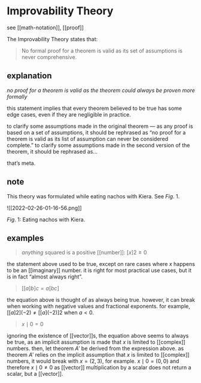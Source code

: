 # Improvability Theory

see [[math-notation]], [[proof]]

The Improvability Theory states that:

> No formal proof for a theorem is valid as its set of assumptions is never comprehensive.

## explanation

_no proof for a theorem is valid as the theorem could always be proven more formally_

this statement implies that every theorem believed to be true has some edge cases, even if they are negligible in practice.

to clarify some assumptions made in the original theorem &mdash; as any proof is based on a set of assumptions, it should be rephrased as “no proof for a theorem is valid as its list of assumption can never be considered complete.” to clarify some assumptions made in the second version of the theorem, it should be rephrased as...

that’s meta.

## note

This theory was formulated while eating nachos with Kiera. See $Fig.\ 1$.

![[2022-02-26-01-16-56.png]]

$Fig.\ 1$: Eating nachos with Kiera.

## examples

> _anything_ squared is a positive [[number]]: $[x]2 \ge 0$

the statement above used to be true, except on rare cases where $x$ happens to be an [[imaginary]] number. it is right for most practical use cases, but it is in fact “almost always right”.

> $[[a]b]c = a[bc]$

the equation above is thought of as always being true. however, it can break when working with negative values and fractional exponents. for example, $[[a]2](-2)  \ne [[a](-2)]2$ when $a < 0$.

> $x \mid 0 = 0$

ignoring the existence of [[vector]]s, the equation above seems to always be true, as an implicit assumption is made that $x$ is limited to [[complex]] numbers. then, let theorem $A'$ be derived from the expression above. as theorem $A'$ relies on the implicit assumption that $x$ is limited to [[complex]] numbers, it would break with $x = (2, 3)$, for example. $x \mid 0 = (0, 0)$ and therefore $x \mid 0 \ne 0$ as [[vector]] multiplication by a scalar does not return a scalar, but a [[vector]].
